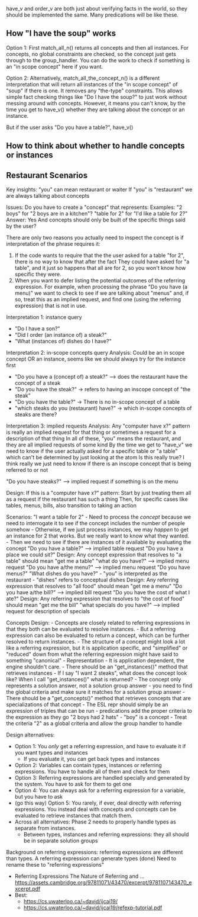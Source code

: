 have_v and order_v are both just about verifying facts in the world, so they should be implemented the same. Many predications will be like these.

## How "I have the soup" works
Option 1: First match_all_n() returns all concepts and then all instances.  For concepts, no global constraints are checked, so the concept just gets through to the group_handler.  You can do the work to check if something is an "in scope concept" here if you want.

Option 2: Alternatively, match_all_the_concept_n() is a different interpretation that will return all instances of the "in scope concept" of "soup" if there is one. It removes any "the-type" constraints.  This allows simple fact checking things like "Do I have the soup?" to just work without messing around with concepts.  However, it means you can't know, by the time you get to have_v() whether they are talking about the concept or an instance.

But if the user asks "Do you have a table?", have_v() 


## How to think about whether to handle concepts or instances

## Restaurant Scenarios
Key insights:
    "you" can mean restaurant or waiter
    If "you" is "restaurant" we are always talking about concepts

Issues:
    Do you have to create a "concept" that represents:
        Examples:
            "2 boys" for "2 boys are in a kitchen"?
            "table for 2" for "I'd like a table for 2?"
        Answer: Yes
            And concepts should only be built of the specific things said by the user?
                    
There are only two reasons you actually need to inspect the concept is if interpretation of the phrase requires it:
1. If the code wants to require that the the user asked for a table "for 2", there is no way to know that after the fact
They could have asked for "a table", and it just so happens that all are for 2, so you won't know how specific they were.
2. When you want to defer listing the potential outcomes of the referring expression. For example, when processing the phrase
"Do you have (a menu)" we want to check to see if we are talking about "menus" and, if so, treat this as an implied request, 
and find one (using the referring expression) that is not in use.

Interpretation 1: instance query
- "Do I have a son?"
- "Did I order (an instance of) a steak?"
- "What (instances of) dishes do I have?"

Interpretation 2: in-scope concepts query
Analysis:
    Could be an in scope concept OR an instance, seems like we should always try for the instance first

- "Do you have a (concept of) a steak?" --> does the restaurant have the concept of a steak
- "Do you have the steak?" -> refers to having an inscope concept of "the steak"
- "Do you have the table?" -> There is no in-scope concept of a table
- "which steaks do you (restaurant) have?" -> which in-scope concepts of steaks are there?

Interpretation 3: implied requests
Analysis:
    Any "computer have x?" pattern is really an implied request for that thing or sometimes a request for a description of that thing 
    In all of these, "you" means the restaurant, and they are all implied requests of some kind
    By the time we get to "have_v" we need to know if the user actually asked for a specific table or "a table" which can't be determined by just looking at the atom
        Is this really true?
        I think really we just need to know if there is an inscope concept that is being referred to or not

"Do you have steaks?" --> implied request if something is on the menu

Design:
    If this is a "computer have x?" pattern:
    Start by just treating them all as a request if the restaurant has such a thing
    Then, for specific cases like tables, menus, bills, also transition to taking an action

Scenarios:
    "I want a table for 2"
        - Need to process the *concept* because we need to interrogate it to see if the concept includes the number of people somehow
            - Otherwise, if we just process instances, we may *happen* to get an instance for 2 that works.  But we really want to know what they wanted.
        - Then we need to see if there are instances of it available by evaluating the concept
    "Do you have a table?" --> implied table request
        "Do you have a place we could sit?"
        Design: Any concept expression that resolves to "a table" should mean "get me a table"
    "what do you have?" --> implied menu request
    "Do you have a/the menu?" --> implied menu request
        "Do you have menus?"
        "What dishes do you have?"
            - "you" is interpreted as the restaurant
            - "dishes" refers to conceptual dishes
        Design: Any referring expression that resolves to "all food" should mean "get me a menu"
    "Do you have a/the bill?" --> implied bill request
        "Do you have the cost of what I ate?"
        Design: Any referring expression that resolves to "the cost of food" should mean "get me the bill"
    "what specials do you have?" --> implied request for description of specials


Concepts Design:
    - Concepts are closely related to referring expressions in that they both can be evaluated to resolve instances.
        - But a referring expression can also be evaluated to return a concept, which can be further resolved to return instances.
        - The structure of a concept might look a lot like a referring expression, but it is application specific, and "simplified" or "reduced" down from what 
            the referring expression might have said to something "canonical"
    - Representation
        - It is application dependent, the engine shouldn't care.
        - There should be an "get_instances()" method that retrieves instances
            - If I say "I want 2 steaks", what does the concept look like?  When I call "get_instances()" what is returned?
                - The concept only represents a solution answer, not a solution group answer
                - you need to find the global criteria and make sure it matches for a solution group answer
        - There should be a "get_concepts()" method that retrieves concepts that are specializations of that concept
        - The ESL repr should simply be an expression of triples that can be run
        - predications add the proper criteria to the expression as they go
    "2 boys had 2 hats"
    - "boy" is a concept
    - Treat the criteria "2" as a global criteria and allow the group handler to handle



Design alternatives:
- Option 1: You *only* get a referring expression, and have to evaluate it if you want types and instances
  - If you evaluate it, you can get back types and instances
- Option 2: Variables can contain types, instances or referring expressions. You have to handle all of them and check for them
- Option 3: Referring expressions are handled specially and generated by the system.  You have to ask for them to get one
- Option 4: You can always ask for a referring expression for a variable, but you have to ask
- (go this way) Option 5: You rarely, if ever, deal directly with referring expressions. You instead deal with concepts and concepts can be evaluated to retrieve instances that match them.
- Across all alternatives: Phase 2 needs to properly handle types as separate from instances.
  - Between types, instances and referring expressions: they all should be in separate solution groups


Background on referring expressions:
referring expressions are different than types. A referring expression can generate types
    (done) Need to rename these to "referring expressions"

- Referring Expressions The Nature of Referring and ... https://assets.cambridge.org/97811071/43470/excerpt/9781107143470_excerpt.pdf
- Best:
  - https://cs.uwaterloo.ca/~david/ijcai19/
  - https://cs.uwaterloo.ca/~david/ijcai19/refexp-tutorial.pdf
